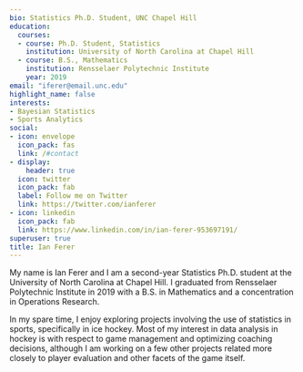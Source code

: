 ```yaml
---
bio: Statistics Ph.D. Student, UNC Chapel Hill
education:
  courses:
  - course: Ph.D. Student, Statistics
    institution: University of North Carolina at Chapel Hill
  - course: B.S., Mathematics
    institution: Rensselaer Polytechnic Institute
    year: 2019
email: "iferer@email.unc.edu"
highlight_name: false
interests:
- Bayesian Statistics
- Sports Analytics
social:
- icon: envelope
  icon_pack: fas
  link: /#contact
- display:
    header: true
  icon: twitter
  icon_pack: fab
  label: Follow me on Twitter
  link: https://twitter.com/ianferer
- icon: linkedin
  icon_pack: fab
  link: https://www.linkedin.com/in/ian-ferer-953697191/
superuser: true
title: Ian Ferer
---
```


My name is Ian Ferer and I am a second-year Statistics Ph.D. student at the University of North Carolina at Chapel Hill. I graduated from Rensselaer Polytechnic Institute in 2019 with a B.S. in Mathematics and a concentration in Operations Research.

In my spare time, I enjoy exploring projects involving the use of statistics in sports, specifically in ice hockey. Most of my interest in data analysis in hockey is with respect to game management and optimizing coaching decisions, although I am working on a few other projects related more closely to player evaluation and other facets of the game itself.
